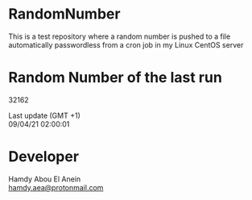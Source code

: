 # RandomNumber    
This is a test repository where a random number is pushed to a file automatically passwordless from a cron job in my Linux CentOS server    
# Random Number of the last run   
32162
      
Last update (GMT +1)    
09/04/21 02:00:01
# Developer    
Hamdy Abou El Anein   
hamdy.aea@protonmail.com
